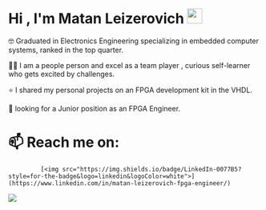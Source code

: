 # Hi , I'm Matan Leizerovich <img src="https://raw.githubusercontent.com/MartinHeinz/MartinHeinz/master/wave.gif" width="30px">

🤓 Graduated in Electronics Engineering specializing in embedded computer systems, ranked in the top quarter.

👱🏻 I am a people person and excel as a team player , curious self-learner who gets excited by challenges.

⭐ I shared my personal projects on an FPGA development kit in the VHDL.

🎯 looking for a Junior position as an FPGA Engineer.

# 📫 Reach me on:  

             [<img src="https://img.shields.io/badge/LinkedIn-0077B5?style=for-the-badge&logo=linkedin&logoColor=white">](https://www.linkedin.com/in/matan-leizerovich-fpga-engineer/) 
[<img src="https://img.shields.io/badge/Gmail-D14836?style=for-the-badge&logo=gmail&logoColor=white">](matanlaza@gmail.com) 

